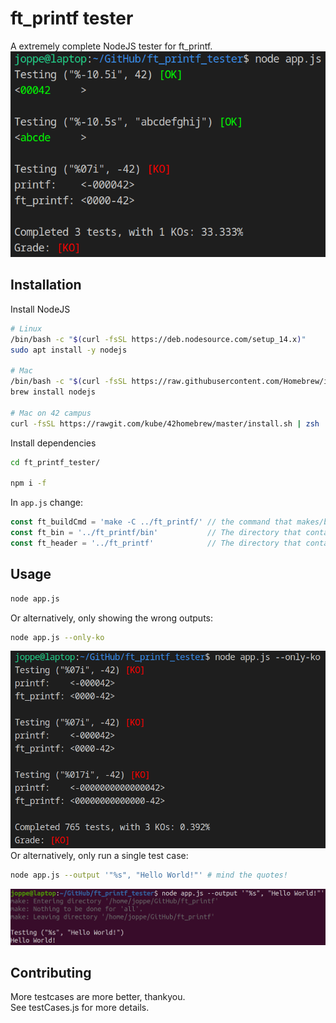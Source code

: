 # ft_printf tester

A extremely complete NodeJS tester for ft_printf.
![Example missing](doc/example.png?raw=true "Example")

## Installation
Install NodeJS
```bash
# Linux
/bin/bash -c "$(curl -fsSL https://deb.nodesource.com/setup_14.x)"
sudo apt install -y nodejs

# Mac
/bin/bash -c "$(curl -fsSL https://raw.githubusercontent.com/Homebrew/install/master/install.sh)"
brew install nodejs

# Mac on 42 campus
curl -fsSL https://rawgit.com/kube/42homebrew/master/install.sh | zsh
```
Install dependencies
```bash
cd ft_printf_tester/

npm i -f
```
In `app.js` change:
```js
const ft_buildCmd = 'make -C ../ft_printf/'	// the command that makes/builds your ft_printf
const ft_bin = '../ft_printf/bin' 			// The directory that contains your libftprintf.a file.
const ft_header = '../ft_printf'  			// The directory that contains your header file.
```

## Usage
```bash
node app.js
```
Or alternatively, only showing the wrong outputs:
```bash
node app.js --only-ko
```
![Example missing](doc/only-ko.png?raw=true "Example")
Or alternatively, only run a single test case:
```bash
node app.js --output '"%s", "Hello World!"' # mind the quotes!
```
![Example missing](doc/single.png?raw=true "Example")
## Contributing
More testcases are more better, thankyou.  
See testCases.js for more details.
